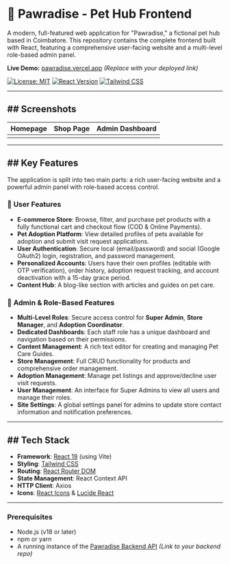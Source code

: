 # 🐾 Pawradise - Pet Hub Frontend

A modern, full-featured web application for "Pawradise," a fictional pet hub based in Coimbatore. This repository contains the complete frontend built with React, featuring a comprehensive user-facing website and a multi-level role-based admin panel.

**Live Demo:** [pawradise.vercel.app](https://pawradise.vercel.app) *(Replace with your deployed link)*

[![License: MIT](https://img.shields.io/badge/License-MIT-yellow.svg)](https://opensource.org/licenses/MIT)
[![React Version](https://img.shields.io/badge/react-19-blue.svg)](https://react.dev/)
[![Tailwind CSS](https://img.shields.io/badge/tailwind-v3-blue.svg)](https://tailwindcss.com/)

---
## ## Screenshots

| Homepage | Shop Page | Admin Dashboard |
| :---: | :---: | :---: |
|  |  |  |

---
## ## Key Features

The application is split into two main parts: a rich user-facing website and a powerful admin panel with role-based access control.

### 👤 **User Features**

* **E-commerce Store**: Browse, filter, and purchase pet products with a fully functional cart and checkout flow (COD & Online Payments).
* **Pet Adoption Platform**: View detailed profiles of pets available for adoption and submit visit request applications.
* **User Authentication**: Secure local (email/password) and social (Google OAuth2) login, registration, and password management.
* **Personalized Accounts**: Users have their own profiles (editable with OTP verification), order history, adoption request tracking, and account deactivation with a 15-day grace period.
* **Content Hub**: A blog-like section with articles and guides on pet care.

### 👑 **Admin & Role-Based Features**

* **Multi-Level Roles**: Secure access control for **Super Admin**, **Store Manager**, and **Adoption Coordinator**.
* **Dedicated Dashboards**: Each staff role has a unique dashboard and navigation based on their permissions.
* **Content Management**: A rich text editor for creating and managing Pet Care Guides.
* **Store Management**: Full CRUD functionality for products and comprehensive order management.
* **Adoption Management**: Manage pet listings and approve/decline user visit requests.
* **User Management**: An interface for Super Admins to view all users and manage their roles.
* **Site Settings**: A global settings panel for admins to update store contact information and notification preferences.

---
## ## Tech Stack

* **Framework**: [React 19](https://react.dev/) (using Vite)
* **Styling**: [Tailwind CSS](https://tailwindcss.com/)
* **Routing**: [React Router DOM](https://reactrouter.com/)
* **State Management**: React Context API
* **HTTP Client**: Axios
* **Icons**: [React Icons](https://react-icons.github.io/react-icons/) & [Lucide React](https://lucide.dev/)

---

### **Prerequisites**

* Node.js (v18 or later)
* npm or yarn
* A running instance of the [Pawradise Backend API](https://github.com/HariHaran212/Pawradize-service) *(Link to your backend repo)*